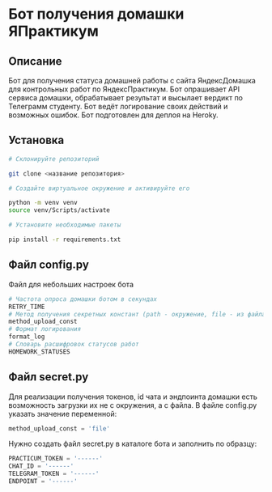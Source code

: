 # Бот получения домашки ЯПрактикум

## Описание

Бот для получения статуса домашней работы с сайта ЯндексДомашка для контрольных работ
по ЯндексПрактикум. Бот опрашивает API сервиса домашки, обрабатывает результат 
и высылает вердикт по Телеграмм студенту. Бот ведёт логирование своих действий и возможных ошибок.
Бот подготовлен для деплоя на Heroky.

## Установка
```bash
# Склонируйте репозиторий

git clone <название репозитория>

# Создайте виртуальное окружение и активируйте его

python -m venv venv
source venv/Scripts/activate

# Установите необходимые пакеты

pip install -r requirements.txt
```
## Файл config.py
Файл для небольших настроек бота

```python
# Частота опроса домашки ботом в секундах
RETRY_TIME 
# Метод получения секретных констант (path - окружение, file - из файла)
method_upload_const 
# Формат логирования
format_log 
# Словарь расшифровок статусов работ
HOMEWORK_STATUSES 
```

## Файл secret.py

Для реализации получения токенов, id чата и эндпоинта домашки есть возможность загрузки их не с 
окружения, а с файла. 
В файле config.py указать значение переменной:

```python
method_upload_const = 'file'
```

Нужно создать файл secret.py в каталоге бота и заполнить по образцу:

```python
PRACTICUM_TOKEN = '------'
CHAT_ID = '------'
TELEGRAM_TOKEN = '------'
ENDPOINT = '------'
```